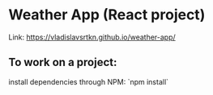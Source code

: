 # Weather App (React project)

Link: <a>https://vladislavsrtkn.github.io/weather-app/</a>

<h2>To work on a project:</h2>
install dependencies through NPM: `npm install`
